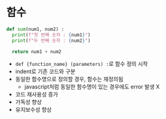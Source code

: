 # 함수
```python
def sum(num1, num2) :
  print(f"첫 번째 숫자 : {num1}")
  print(f"두 번째 숫자 : {num2}")

  return num1 + num2
```
- `def {function_name} (parameters) :`로 함수 정의 시작
- indent로 기존 코드와 구분
- 동일한 함수명으로 정의할 경우, 함수는 재정의됨
  - javascript처럼 동일한 함수명이 있는 경우에도 error 발생 X
- 코드 재사용성 증가
- 가독성 향상
- 유지보수성 향상